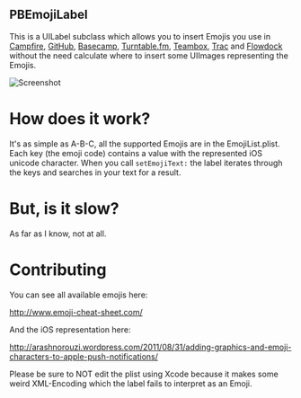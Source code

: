 ## PBEmojiLabel

This is a UILabel subclass which allows you to insert Emojis you use in [Campfire](http://campfirenow.com/), [GitHub](https://github.com/), [Basecamp](http://basecamp.com/), [Turntable.fm](http://turntable.fm/), [Teambox](http://teambox.com/), [Trac](http://trac.edgewall.org/) and [Flowdock](https://www.flowdock.com/) without the need calculate where to insert some UIImages representing the Emojis.

![Screenshot](https://raw.github.com/nerdishbynature/PBEmojiLabel/master/Screenshot.png "Screenshot")

# How does it work?

It's as simple as A-B-C, all the supported Emojis are in the EmojiList.plist.
Each key (the emoji code) contains a value with the represented iOS unicode character.
When you call `setEmojiText:` the label iterates through the keys and searches in your text for a result.

# But, is it slow?

As far as I know, not at all.

# Contributing

You can see all available emojis here:

http://www.emoji-cheat-sheet.com/

And the iOS representation here:

http://arashnorouzi.wordpress.com/2011/08/31/adding-graphics-and-emoji-characters-to-apple-push-notifications/

Please be sure to NOT edit the plist using Xcode because it makes some weird XML-Encoding which the label fails to interpret as an Emoji.
